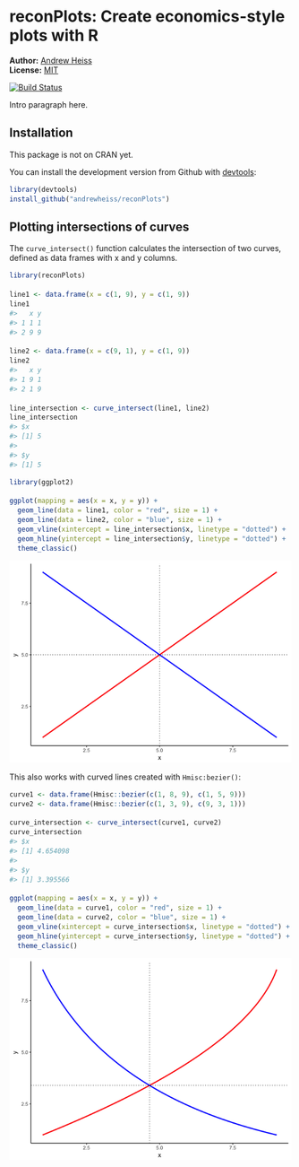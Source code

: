 
<!-- README.md is generated from README.Rmd. Please edit that file -->
reconPlots: Create economics-style plots with R
===============================================

**Author:** [Andrew Heiss](https://www.andrewheiss.com/)<br/> **License:** [MIT](https://opensource.org/licenses/MIT)

[![Build Status](https://travis-ci.org/andrewheiss/reconPlots.svg?branch=master)](https://travis-ci.org/andrewheiss/reconPlots)

Intro paragraph here.

Installation
------------

This package is not on CRAN yet.

You can install the development version from Github with [devtools](https://github.com/hadley/devtools):

``` r
library(devtools)
install_github("andrewheiss/reconPlots")
```

Plotting intersections of curves
--------------------------------

The `curve_intersect()` function calculates the intersection of two curves, defined as data frames with x and y columns.

``` r
library(reconPlots)

line1 <- data.frame(x = c(1, 9), y = c(1, 9))
line1
#>   x y
#> 1 1 1
#> 2 9 9

line2 <- data.frame(x = c(9, 1), y = c(1, 9))
line2
#>   x y
#> 1 9 1
#> 2 1 9

line_intersection <- curve_intersect(line1, line2)
line_intersection
#> $x
#> [1] 5
#> 
#> $y
#> [1] 5
```

``` r
library(ggplot2)

ggplot(mapping = aes(x = x, y = y)) +
  geom_line(data = line1, color = "red", size = 1) +
  geom_line(data = line2, color = "blue", size = 1) +
  geom_vline(xintercept = line_intersection$x, linetype = "dotted") +
  geom_hline(yintercept = line_intersection$y, linetype = "dotted") +
  theme_classic()
```

![](tools/README-straight-line-intersection-1.png)

This also works with curved lines created with `Hmisc:bezier()`:

``` r
curve1 <- data.frame(Hmisc::bezier(c(1, 8, 9), c(1, 5, 9)))
curve2 <- data.frame(Hmisc::bezier(c(1, 3, 9), c(9, 3, 1)))

curve_intersection <- curve_intersect(curve1, curve2)
curve_intersection
#> $x
#> [1] 4.654098
#> 
#> $y
#> [1] 3.395566

ggplot(mapping = aes(x = x, y = y)) +
  geom_line(data = curve1, color = "red", size = 1) +
  geom_line(data = curve2, color = "blue", size = 1) +
  geom_vline(xintercept = curve_intersection$x, linetype = "dotted") +
  geom_hline(yintercept = curve_intersection$y, linetype = "dotted") +
  theme_classic()
```

![](tools/README-curved-line-intersection-1.png)
